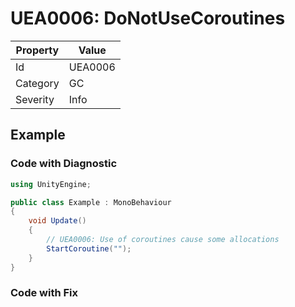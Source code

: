 # UEA0006: DoNotUseCoroutines

| Property | Value         |
| -------- | ------------- |
| Id       | UEA0006       |
| Category | GC            |
| Severity | Info          |

## Example

### Code with Diagnostic

```csharp
using UnityEngine;

public class Example : MonoBehaviour
{
	void Update()
	{
		// UEA0006: Use of coroutines cause some allocations
		StartCoroutine("");
	}
}
```

### Code with Fix


```csharp
```